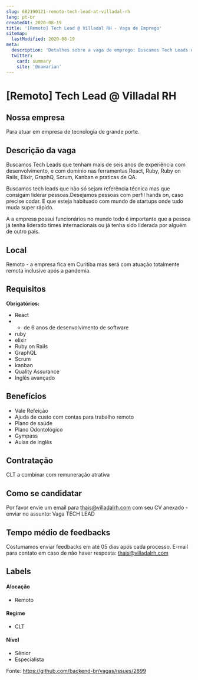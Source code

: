 ```yaml
---
slug: 682190121-remoto-tech-lead-at-villadal-rh
lang: pt-br
createdAt: 2020-08-19
title: '[Remoto] Tech Lead @ Villadal RH - Vaga de Emprego'
sitemap:
  lastModified: 2020-08-19
meta:
  description: 'Detalhes sobre a vaga de emprego: Buscamos Tech Leads que tenham mais de seis anos de experiência com desenvolvimento, e com dominio nas ferramentas React, Ruby, Ruby on Rails, Elixir, GraphQ, Scrum, Kanban e praticas de QA. Buscamos tech leads que não só sejam referência técnica mas que consigam liderar pessoas.Desejamos pessoas com perfil hands on, caso precise codar. E que esteja habituado com mundo de startups onde tudo muda super rápido. A a empresa possui funcionários no mundo todo é importante que a pessoa já tenha liderado times internacionais ou já tenha sido liderada por alguém de outro país.'
  twitter:
    card: summary
    site: '@nawarian'
---
```


# [Remoto] Tech Lead @ Villadal RH

## Nossa empresa

Para atuar em empresa de tecnologia de grande porte.

## Descrição da vaga

Buscamos Tech Leads que tenham mais de seis anos de experiência com desenvolvimento, e com dominio nas ferramentas React, Ruby, Ruby on Rails, Elixir, GraphQ, Scrum, Kanban e praticas de QA.

Buscamos tech leads que não só sejam referência técnica mas que consigam liderar pessoas.Desejamos pessoas com perfil hands on, caso precise codar. E que esteja habituado com mundo de startups onde tudo muda super rápido.

A a empresa possui funcionários no mundo todo é importante que a pessoa já tenha liderado times internacionais ou já tenha sido liderada por alguém de outro país.

## Local

Remoto - a empresa fica em Curitiba mas será com atuação totalmente remota inclusive após a pandemia.

## Requisitos

**Obrigatórios:**
- React
- + de 6 anos de desenvolvimento de software
- ruby
- elixir
- Ruby on Rails
- GraphQL
- Scrum
- kanban
- Quality Assurance
- Inglês avançado


## Benefícios
- Vale Refeição
- Ajuda de custo com contas para trabalho remoto
- Plano de saúde
- Plano Odontológico
- Gympass
- Aulas de inglês

## Contratação

CLT a combinar com remuneração atrativa

## Como se candidatar

Por favor envie um email para thais@villadalrh.com com seu CV anexado - enviar no assunto: Vaga TECH LEAD

## Tempo médio de feedbacks

Costumamos enviar feedbacks em até 05 dias após cada processo.
E-mail para contato em caso de não haver resposta: thais@villadalrh.com

## Labels
<!-- retire os labels que não fazem sentido à vaga -->

#### Alocação
- Remoto

#### Regime
- CLT

#### Nível
- Sênior
- Especialista




Fonte: https://github.com/backend-br/vagas/issues/2899